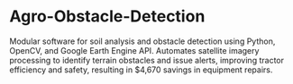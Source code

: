 # Agro-Obstacle-Detection
Modular software for soil analysis and obstacle detection using Python, OpenCV, and Google Earth Engine API. Automates satellite imagery processing to identify terrain obstacles and issue alerts, improving tractor efficiency and safety, resulting in $4,670 savings in equipment repairs.
